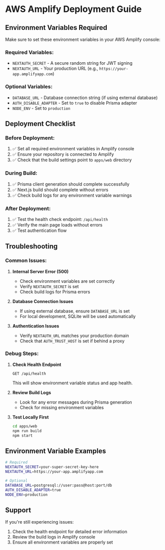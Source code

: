 # AWS Amplify Deployment Guide

## Environment Variables Required

Make sure to set these environment variables in your AWS Amplify console:

### Required Variables:

- `NEXTAUTH_SECRET` - A secure random string for JWT signing
- `NEXTAUTH_URL` - Your production URL (e.g., `https://your-app.amplifyapp.com`)

### Optional Variables:

- `DATABASE_URL` - Database connection string (if using external database)
- `AUTH_DISABLE_ADAPTER` - Set to `true` to disable Prisma adapter
- `NODE_ENV` - Set to `production`

## Deployment Checklist

### Before Deployment:

1. ✅ Set all required environment variables in Amplify console
2. ✅ Ensure your repository is connected to Amplify
3. ✅ Check that the build settings point to `apps/web` directory

### During Build:

1. ✅ Prisma client generation should complete successfully
2. ✅ Next.js build should complete without errors
3. ✅ Check build logs for any environment variable warnings

### After Deployment:

1. ✅ Test the health check endpoint: `/api/health`
2. ✅ Verify the main page loads without errors
3. ✅ Test authentication flow

## Troubleshooting

### Common Issues:

1. **Internal Server Error (500)**
   - Check environment variables are set correctly
   - Verify `NEXTAUTH_SECRET` is set
   - Check build logs for Prisma errors

2. **Database Connection Issues**
   - If using external database, ensure `DATABASE_URL` is set
   - For local development, SQLite will be used automatically

3. **Authentication Issues**
   - Verify `NEXTAUTH_URL` matches your production domain
   - Check that `AUTH_TRUST_HOST` is set if behind a proxy

### Debug Steps:

1. **Check Health Endpoint**

   ```
   GET /api/health
   ```

   This will show environment variable status and app health.

2. **Review Build Logs**
   - Look for any error messages during Prisma generation
   - Check for missing environment variables

3. **Test Locally First**
   ```bash
   cd apps/web
   npm run build
   npm start
   ```

## Environment Variable Examples

```bash
# Required
NEXTAUTH_SECRET=your-super-secret-key-here
NEXTAUTH_URL=https://your-app.amplifyapp.com

# Optional
DATABASE_URL=postgresql://user:pass@host:port/db
AUTH_DISABLE_ADAPTER=true
NODE_ENV=production
```

## Support

If you're still experiencing issues:

1. Check the health endpoint for detailed error information
2. Review the build logs in Amplify console
3. Ensure all environment variables are properly set
